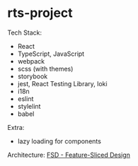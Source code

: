 # rts-project

Tech Stack:
- React
- TypeScript, JavaScript
- webpack
- scss (with themes)
- storybook
- jest, React Testing Library, loki
- i18n
- eslint
- stylelint
- babel

Extra:
- lazy loading for components


Architecture: [FSD - Feature-Sliced Design](https://feature-sliced.design/)
